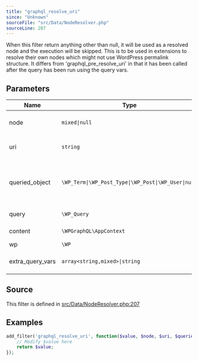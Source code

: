 ```yaml
---
title: "graphql_resolve_uri"
since: "Unknown"
sourceFile: "src/Data/NodeResolver.php"
sourceLine: 207
---
```



When this filter return anything other than null, it will be used as a resolved node
and the execution will be skipped.
This is to be used in extensions to resolve their own nodes which might not use
WordPress permalink structure.
It differs from 'graphql_pre_resolve_uri' in that it has been called after the query has been run using the query vars.

## Parameters

| Name | Type | Description |
|------|------|-------------|
| node | `mixed\|null` | The node, defaults to nothing. |
| uri | `string` | The uri being searched. |
| queried_object | `\WP_Term\|\WP_Post_Type\|\WP_Post\|\WP_User\|null` | The queried object, if WP_Query returns one. |
| query | `\WP_Query` | The query object. |
| content | `\WPGraphQL\AppContext` | The app context. |
| wp | `\WP` | WP object. |
| extra_query_vars | `array<string,mixed>\|string` | Any extra query vars to consider. |




## Source

This filter is defined in [src/Data/NodeResolver.php:207](https://github.com/wp-graphql/wp-graphql/blob/develop/src/Data/NodeResolver.php#L207)


## Examples

```php
add_filter('graphql_resolve_uri', function($value, $node, $uri, $queried_object, $query, $content, $wp, $extra_query_vars) {
    // Modify $value here
    return $value;
});
```